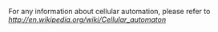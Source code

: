 For any information about cellular automation, please refer to
*http://en.wikipedia.org/wiki/Cellular_automaton*